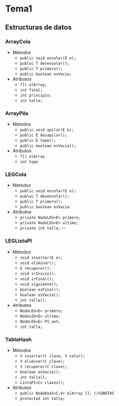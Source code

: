 # Tema1 

##  Estructuras de datos 

### ArrayCola
- Metodos
  - `public void encolar(E e);`
  - `publuc T desencolar();`
  - `public T primero();`
  - `public boolean esVacia;`
- Atributos
  - `T[] elArray;`
  - `int final;`
  - `int principio;`
  - `int talla;`
### ArrayPila
- Metodos
  - `public void apilar(E e);`
  - `public E desapilar();`
  - `public E tope();`
  - `public boolean esVacia();`
- Atributos
  - `T[] elArray`
  - `int tope`
### LEGCola
- Metodos
  - `public void encolar(E e);`
  - `publuc T desencolar();`
  - `public T primero();`
  - `public boolean esVacia`
- Atributos
  - `private NodoLEG<E> primero;`
  - `private NodoLEG<E> ultimo;`
  - `private int talla;`
--
### LEGListaPI
- Metodos 
  - `void insertar(E e);`
  - `void eliminar();`
  - `E recuperar();`
  - `void irInicio();`
  - `void irFinal();`
  - `void siguiente();`
  - `boolean esFinal();`
  - `boolean esVacia();`
  - `int talla();`
- Atributos
  - `NodoLEG<E> primero;`
  - `NodoLEG<E> ultimo;`
  - `NodoLEG<E> PI_ant;`
  - `int talla;`
### TablaHash
- Metodos 
  - `V insertar(C clave, V valor);`
  - `V eliminar(C clave);`
  - `V recuperar(C clave);`
  - `boolean esVacia();`
  - `int talla();`
  - `ListaPI<C> claves();`  
- Atributos
  - `public NodeHash<C,V> elArray []; //CUBETAS`
  - `protected int talla;`
